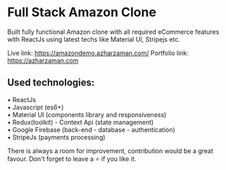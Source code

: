 # Full Stack Amazon Clone
Built fully functional Amazon clone with all required
eCommerce features with ReactJs using latest techs like Material UI, Stripejs etc.

Live link: https://amazondemo.azharzaman.com/
Portfolio link: https://azharzaman.com

## Used technologies:
• ReactJs <br/>
• Javascript (es6+) <br/>
• Material UI (components library and responsiveness) <br/>
• Redux(toolkit) - Context Api (state management) <br/>
• Google Firebase (back-end - database - authentication) <br/>
• StripeJs (payments processing) <br/>

There is always a room for improvement, 
contribution would be a great favour.
Don't forget to leave a ⭐ if you like it.
